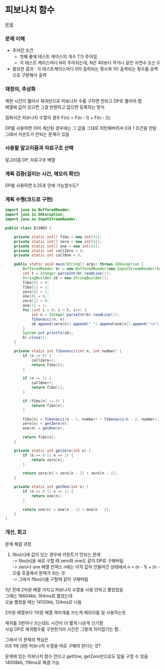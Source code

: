 # 피보나치 함수
[문제](https://www.acmicpc.net/problem/1003)

### 문제 이해
- 주어진 조건  
  - 첫째 줄에 테스트 케이스의 개수 T가 주어짐  
  - 각 테스트 케이스마다 N이 주어지는데, N은 40보다 작거나 같은 자연수 또는 0  
- 필요한 결과 : 각 테스트케이스마다 0이 출력되는 횟수와 1이 출력되는 횟수를 공백으로 구분해서 출력  

### 재정의, 추상화
제한 시간이 짧아서 재귀만으로 피보나치 수를 구하면 안되고 DP로 풀어야 함  
배열에 값이 있으면 그걸 반환하고 없으면 등록하는 방식  

점화식은 피보나치 수열의 경우 F(n) = F(n - 1) + F(n - 2);  

DP를 사용하면 이미 계산된 경우에는 그 값을 그대로 리턴해버려서 0과 1 조건을 안탐  
그래서 카운트가 안되는 문제가 있음  

### 사용할 알고리즘과 자료구조 선택
알고리즘 DP, 자료구조 배열  

### 계획 검증(걸리는 시간, 메모리 확인)
DP를 사용하면 0.25초 안에 가능할수도?  

### 계획 수행(코드로 구현)
```java
import java.io.BufferedReader;
import java.io.IOException;
import java.io.InputStreamReader;

public class BJ1003 {

    private static int[] fibo = new int[41];
    private static int[] zero = new int[41];
    private static int[] one = new int[41];
    private static int callZero = 0;
    private static int callOne = 0;

    public static void main(String[] args) throws IOException {
        BufferedReader br = new BufferedReader(new InputStreamReader(System.in));
        int t = Integer.parseInt(br.readLine());
        StringBuilder sb = new StringBuilder();
        fibo[0] = 0;
        fibo[1] = 1;
        zero[0] = 1;
        one[0] = 0;
        zero[1] = 0;
        one[1] = 1;
        for (int i = 0; i < t; i++) {
            int n = Integer.parseInt(br.readLine());
            fibonacci(n, n);
            sb.append(zero[n]).append(" ").append(one[n]).append("\n");
        }
        System.out.println(sb);
        br.close();
    }

    private static int fibonacci(int n, int number) {
        if (n == 0) {
            callZero++;
            return fibo[0];
        }

        if (n == 1) {
            callOne++;
            return fibo[1];
        }

        if (fibo[n] != 0) {
            return fibo[n];
        }

        fibo[n] = fibonacci(n - 1, number) + fibonacci(n - 2, number);
        zero[n] = getZero(n);
        one[n] = getOne(n);

        return fibo[n];
    }

    private static int getZero(int n) {
        if (n == 0 || n == 1) {
            return zero[n];
        }

        return zero[n] = zero[n - 1] + zero[n - 2];
    }

    private static int getOne(int n) {
        if (n == 0 || n == 1) {
            return one[n];
        }

        return one[n] = one[n - 1] + one[n - 2];
    }
}

```
### 개선, 회고
문제 해결 과정  
1. fibo[n]에 값이 있는 경우에 카운트가 안되는 문제  
-> fibo[n]을 새로 구할 때 zero와 one도 같이 DP로 구해버림  
-> zero나 one 배열 인덱스 n에는 아직 값이 안들어간 상태에서 n = (n - 1) + (n - 2)를 호출해서 문제가 되는 것  
-> 그래서 fibo(n)을 구할때 같이 구해버림  

1년 전에 2차원 배열 가지고 피보나치 수열을 사용 안하고 풀었었음  
그때는 16604kb, 164ms로 풀었는데  
오늘 풀었을 때는 14120kb, 124ms로 나옴  

2차원 배열보다 1차원 배열 여러개를 쓰는게 메모리를 덜 사용하는듯  

재귀를 3번이나 쓰는데도 시간이 더 짧게 나온게 신기함  
사실 DP로 재귀함수를 구현한거라 시간은 그렇게 의미없기는 함..  

그래서 이 문제의 핵심은  
0과 1에 대한 피보나치 수열을 따로 구해야 한다는 것?  

문제에 있는 피보나치 함수 안쓰고 getOne, getZero만으로도 답을 구할 수 있음  
14008kb, 116ms로 해결 가능  